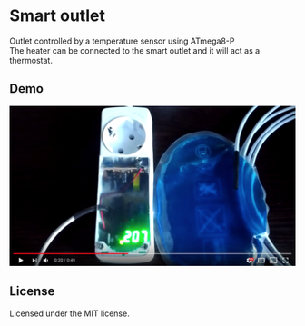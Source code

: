 # Smart outlet

Outlet controlled by a temperature sensor using ATmega8-P  
The heater can be connected to the smart outlet and it will act as a thermostat.

## Demo
[![Outlet controlled by a temperature sensor using ATmega8-P](misc/youtube.png)](https://www.youtube.com/watch?v=Genm2P_8VqQ)

## License
Licensed under the MIT license.
